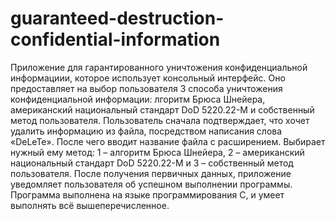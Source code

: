 # guaranteed-destruction-confidential-information
Приложение для гарантированного уничтожения  конфиденциальной информациии, которое использует консольный интерфейс. Оно предоставляет на выбор пользователя 3 способа уничтожения конфиденциальной информации: лгоритм Брюса Шнейера, американский национальный стандарт DoD 5220.22-M и собственный метод пользователя. 
Пользователь сначала подтверждает, что хочет удалить информацию из файла, посредством написания слова «DeLeTe». После чего вводит название файла с расширением. Выбирает нужный ему метод: 1 – алгоритм Брюса Шнейера, 2 – американский национальный стандарт DoD 5220.22-M и 3 – собственный метод пользователя. После получения первичных данных, приложение уведомляет пользователя об успешном выполнении программы. 
Программа выполнена на языке программирования С, и умеет выполнять всё вышеперечисленное.
